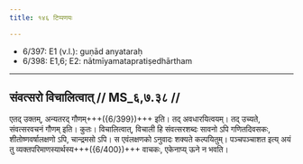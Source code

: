 ```yaml
---
title: १४६ टिप्पणयः

---
```

- 6/397: E1 (v.l.): guṇād anyataraḥ
- 6/398: E1,6; E2: nātmīyamatapratiṣedhārtham

____________________________________________


## संवत्सरो विचालित्वात् // MS_६,७.३८ //

एतद् उक्तम्, अन्यतरद् गौणम्+++({6/399})+++ इति। तद् अवधारयित्वयम्। तद् उच्यते, संवत्सरवचनं गौणम् इति। कुतः। विचालित्वात्, विचाली हि संवत्सरशब्दः सावनो ऽपि गणितदिवसकः, शीतोष्णवर्षालक्षणो ऽपि, चान्द्रमसो ऽपि। स एवंलक्षणको ऽनुवादः शक्यते कल्पयितुम्। पञ्चपञ्चाशत इत्य् अयं तु व्यक्तपरिमाणस्यार्थस्य+++({6/400})+++ वाचकः, एकेनाप्य् ऊने न भवति।
